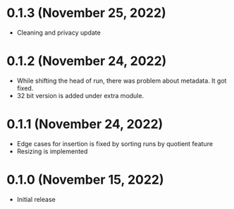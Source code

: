 # 0.1.3 (November 25, 2022)

- Cleaning and privacy update

# 0.1.2 (November 24, 2022)

- While shifting the head of run, there was problem about metadata. It got fixed.
- 32 bit version is added under extra module.

# 0.1.1 (November 24, 2022)

- Edge cases for insertion is fixed by sorting runs by quotient feature
- Resizing is implemented

# 0.1.0 (November 15, 2022)

 - Initial release